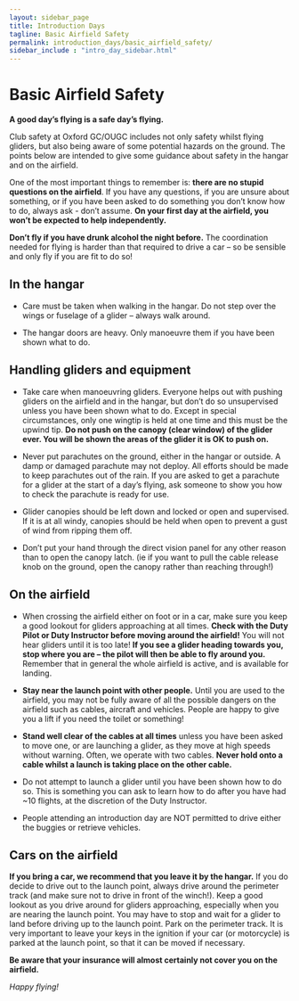 ```yaml
---
layout: sidebar_page
title: Introduction Days
tagline: Basic Airfield Safety
permalink: introduction_days/basic_airfield_safety/
sidebar_include : "intro_day_sidebar.html"
---
```


<title>Basic Airfield Safety - OUGC</title>

<!-- <div class="page-layout">
<aside class="sidebar">
  <ul class="side-nav">
    <li><span class="section-label">Introduction Days</span></li>
    
  <li>
    <a href="/introduction_days/key_information/" class="{% if page.url == '/intro/key-info/' %}active-black{% endif %}">Key Information</a>
  </li>
    <li>
      <a href="/introduction_days/basic_airfield_safety/" class="{% if page.url == '/intro/safety/' %}active-black{% endif %}">Basic Airfield Safety</a>
    </li>
    <li>
      <a href="/introduction_days/what_to_expect/" class="{% if page.url == '/intro/more-info/' %}active-black{% endif %}">More Information and What to Expect</a>
    </li>
  </ul>
</aside>
</div> -->

# Basic Airfield Safety

**A good day’s flying is a safe day’s flying.**

Club safety at Oxford GC/OUGC includes not only safety whilst flying gliders, but also being aware of some potential hazards on the ground. The points below are intended to give some guidance about safety in the hangar and on the airfield.  

One of the most important things to remember is: **there are no stupid questions on the airfield**. If you have any questions, if you are unsure about something, or if you have been asked to do something you don’t know how to do, always ask - don’t assume. **On your first day at the airfield, you won’t be expected to help independently.**   

**Don’t fly if you have drunk alcohol the night before.** The coordination needed for flying is harder than that required to drive a car – so be sensible and only fly if you are fit to do so!

## In the hangar 
- Care must be taken when walking in the hangar. Do not step over the wings or fuselage of a glider – always walk around.  

- The hangar doors are heavy. Only manoeuvre them if you have been shown what to do.  

## Handling gliders and equipment
- Take care when manoeuvring gliders. Everyone helps out with pushing gliders on the airfield and in the hangar, but don’t do so unsupervised unless you have been shown what to do. Except in special circumstances, only one wingtip is held at one time and this must be the upwind tip. **Do not push on the canopy (clear window) of the glider ever. You will be shown the areas of the glider it is OK to push on.**

- Never put parachutes on the ground, either in the hangar or outside. A damp or damaged parachute may not deploy. All efforts should be made to keep parachutes out of the rain. If you are asked to get a parachute for a glider at the start of a day’s flying, ask someone to show you how to check the parachute is ready for use.

- Glider canopies should be left down and locked or open and supervised. If it is at all windy, canopies should be held when open to prevent a gust of wind from ripping them off. 

- Don’t put your hand through the direct vision panel for any other reason than to open the canopy latch.  (ie if you want to pull the cable release knob on the ground, open the canopy rather than reaching through!)

## On the airfield
- When crossing the airfield either on foot or in a car, make sure you keep a good lookout for gliders approaching at all times. **Check with the Duty Pilot or Duty Instructor before moving around the airfield!** You will not hear gliders until it is too late! **If you see a glider heading towards you, stop where you are – the pilot will then be able to fly around you.**  Remember that in general the whole airfield is active, and is available for landing.

- **Stay near the launch point with other people.** Until you are used to the airfield, you may not be fully aware of all the possible dangers on the airfield such as cables, aircraft and vehicles. People are happy to give you a lift if you need the toilet or something!

- **Stand well clear of the cables at all times** unless you have been asked to move one, or are launching a glider, as they move at high speeds without warning. Often, we operate with two cables. **Never hold onto a cable whilst a launch is taking place on the other cable.**  

- Do not attempt to launch a glider until you have been shown how to do so. This is something you can ask to learn how to do after you have had ~10 flights, at the discretion of the Duty Instructor.

- People attending an introduction day are NOT permitted to drive either the buggies or retrieve vehicles.

## Cars on the airfield
**If you bring a car, we recommend that you leave it by the hangar.** If you do decide to drive out to the launch point, always drive around the perimeter track (and make sure not to drive in front of the winch!). Keep a good lookout as you drive around for gliders approaching, especially when you are nearing the launch point. You may have to stop and wait for a glider to land before driving up to the launch point. Park on the perimeter track. It is very important to leave your keys in the ignition if your car (or motorcycle) is parked at the launch point, so that it can be moved if necessary.  

**Be aware that your insurance will almost certainly not cover you on the airfield.**

*Happy flying!*